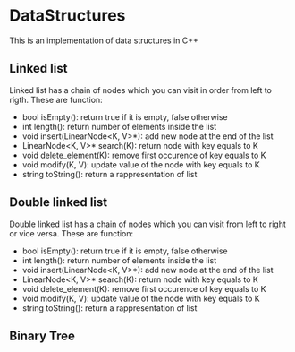 # DataStructures
This is an implementation of data structures in C++
## Linked list
Linked list has a chain of nodes which you can visit in order from left to rigth.
These are function:
- bool isEmpty(): return true if it is empty, false otherwise
- int length(): return number of elements inside the list
- void insert(LinearNode<K, V>*): add new node at the end of the list
- LinearNode<K, V>* search(K): return node with key equals to K
- void delete_element(K): remove first occurence of key equals to K
- void modify(K, V): update value of the node with key equals to K
- string toString(): return a rappresentation of list

## Double linked list
Double linked list has a chain of nodes which you can visit from left to right or vice versa.
These are function:
- bool isEmpty(): return true if it is empty, false otherwise
- int length(): return number of elements inside the list
- void insert(LinearNode<K, V>*): add new node at the end of the list
- LinearNode<K, V>* search(K): return node with key equals to K
- void delete_element(K): remove first occurence of key equals to K
- void modify(K, V): update value of the node with key equals to K
- string toString(): return a rappresentation of list

## Binary Tree